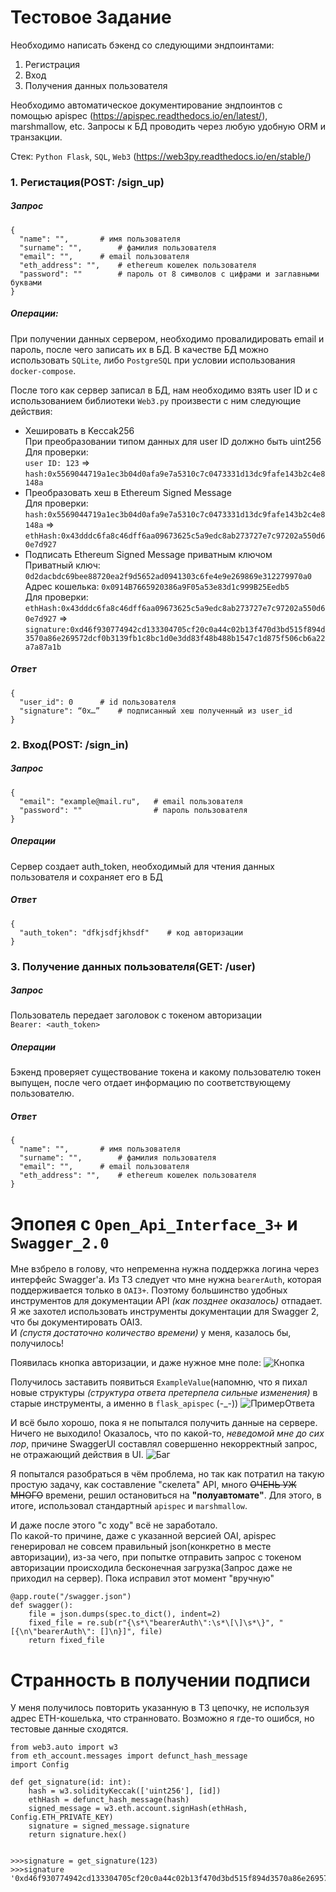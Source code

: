 # Тестовое Задание
Необходимо написать бэкенд со следующими эндпоинтами:
1. Регистрация
2. Вход
3. Получения данных пользователя

Необходимо автоматическое документирование эндпоинтов с помощью apispec (https://apispec.readthedocs.io/en/latest/), marshmallow, etc.
Запросы к БД проводить через любую удобную ORM и транзакции.

Стек: `Python Flask`, `SQL`, `Web3` (https://web3py.readthedocs.io/en/stable/)

### 1. Регистация(POST: /sign_up)
##### Запрос

    {
      "name": "", 		# имя пользователя
      "surname": "",        # фамилия пользователя
      "email": "", 		# email пользователя
      "eth_address": "", 	# ethereum кошелек пользователя
      "password": ""        # пароль от 8 символов с цифрами и заглавными буквами
    }

##### Операции:

При получении данных сервером, необходимо провалидировать email и пароль, после чего записать их в БД. В качестве БД можно использовать `SQLite`, либо `PostgreSQL` при условии использования `docker-compose`.

После того как сервер записал в БД, нам необходимо взять user ID и с использованием библиотеки `Web3.py` произвести с ним следующие действия:
- Хешировать в Keccak256  
При преобразовании типом данных для user ID должно быть uint256  
Для проверки:   
`user ID: 123` => `hash:0x5569044719a1ec3b04d0afa9e7a5310c7c0473331d13dc9fafe143b2c4e8148a`  
- Преобразовать хеш в Ethereum Signed Message  
Для проверки:   
`hash:0x5569044719a1ec3b04d0afa9e7a5310c7c0473331d13dc9fafe143b2c4e8148a` => `ethHash:0x43dddc6fa8c46dff6aa09673625c5a9edc8ab273727e7c97202a550d60e7d927`  
- Подписать Ethereum Signed Message приватным ключом  
Приватный ключ:
`0d2dacbdc69bee88720ea2f9d5652ad0941303c6fe4e9e269869e312279970a0`  
Адрес кошелька:
`0x0914B7665920386a9F05a53e83d1c999B25Eedb5`  
Для проверки:  
`ethHash:0x43dddc6fa8c46dff6aa09673625c5a9edc8ab273727e7c97202a550d60e7d927` => `signature:0xd46f930774942cd133304705cf20c0a44c02b13f470d3bd515f894d3570a86e269572dcf0b3139fb1c8bc1d0e3dd83f48b488b1547c1d875f506cb6a22a7a87a1b`

##### Ответ

    {
      "user_id": 0 		# id пользователя
      "signature": “0x…” 	# подписанный хеш полученный из user_id
    }

### 2. Вход(POST: /sign_in)
##### Запрос

    {
      "email": "example@mail.ru",   # email пользователя
      "password": ""                # пароль пользователя
    }

##### Операции
Сервер создает auth_token, необходимый для чтения данных пользователя и сохраняет его в БД

##### Ответ

    {
      "auth_token": "dfkjsdfjkhsdf"    # код авторизации
    }

### 3. Получение данных пользователя(GET: /user)
##### Запрос
Пользователь передает заголовок с токеном авторизации  
`Bearer: <auth_token>`
##### Операции
Бэкенд проверяет существование токена и какому пользователю токен выпущен, после чего отдает информацию по соответствующему пользователю.
##### Ответ

    {
      "name": "", 		# имя пользователя
      "surname": "",        # фамилия пользователя
      "email": "", 		# email пользователя
      "eth_address": "", 	# ethereum кошелек пользователя
    }


# Эпопея с `Open_Api_Interface_3+` и `Swagger_2.0` 
Мне взбрело в голову, что непременна нужна поддержка логина через интерфейс Swagger'a. Из ТЗ следует что мне нужна `bearerAuth`, которая поддерживается только в `OAI3+`. Поэтому большинство удобных инструментов для документации API _(как позднее оказалось)_ отпадает. Я же захотел использовать инструменты документации для Swagger 2, что бы документировать OAI3.  
И _(спустя достаточно количество времени)_ у меня, казалось бы, получилось!  

Появилась кнопка авторизации, и даже нужное мне поле:
![Кнопка](./images/WrongWay_1.png)  

Получилось заставить появиться `ExampleValue`(напомню, что я пихал новые структуры _(структура ответа претерпела сильные изменения)_ в старые инструменты, а именно в `flask_apispec` (-_-))
![ПримерОтвета](./images/WrongWay_2.png)

И всё было хорошо, пока я не попытался получить данные на сервере.
Ничего не выходило! Оказалось, что по какой-то, _неведомой мне до сих пор_, причине SwaggerUI составлял совершенно некорректный запрос, не отражающий действия в UI.
![Баг](./images/WrongWay_3.png)

Я попытался разобраться в чём проблема, но так как потратил на такую простую задачу, как составление "скелета" API, много ~~ОЧЕНЬ УЖ МНОГО~~ времени, решил остановиться на __"полуавтомате"__.
Для этого, в итоге, использовал стандартный `apispec` и `marshmallow`.   

И даже после этого "с ходу" всё не заработало.  
По какой-то причине, даже с указанной версией OAI, apispec генерировал не совсем правильный json(конкретно в месте авторизации), из-за чего, при попытке отправить запрос с токеном авторизации происходила бесконечная загрузка(Запрос даже не приходил на сервер). 
Пока исправил этот момент "вручную"

    @app.route("/swagger.json")
    def swagger():
        file = json.dumps(spec.to_dict(), indent=2)
        fixed_file = re.sub(r"{\s*\"bearerAuth\":\s*\[\]\s*\}", "[{\n\"bearerAuth\": []\n}]", file)
        return fixed_file

# Странность в получении подписи
У меня получилось повторить указанную в ТЗ цепочку, не используя адрес ETH-кошелька, что странновато. Возможно я где-то ошибся, но тестовые данные сходятся.

    from web3.auto import w3
    from eth_account.messages import defunct_hash_message
    import Config

    def get_signature(id: int):
        hash = w3.solidityKeccak(['uint256'], [id])
        ethHash = defunct_hash_message(hash)
        signed_message = w3.eth.account.signHash(ethHash, Config.ETH_PRIVATE_KEY)
        signature = signed_message.signature
        return signature.hex()


    >>>signature = get_signature(123)
    >>>signature
    '0xd46f930774942cd133304705cf20c0a44c02b13f470d3bd515f894d3570a86e269572dcf0b3139fb1c8bc1d0e3dd83f48b488b1547c1d875f506cb6a22a7a87a1b'

